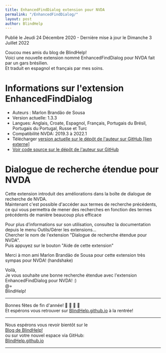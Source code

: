 ```yaml
---
title: EnhancedFindDialog extension pour NVDA
permalink: "/EnhancedFindDialog/"
layout: post
author: BlindHelp
---
```


<footer>Publié le Jeudi 24 Décembre 2020 - Dernière mise à jour le Dimanche 3 Juillet 2022</footer>


Coucou mes amis du blog de BlindHelp!    
Voici une nouvelle extension nommé EnhancedFindDialog pour NVDA fait  par un gars brésilien.    
Et traduit en espagnol et français par mes soins.    

# Informations sur l'extension EnhancedFindDialog #

* Auteurs : Marlon Brandão de Sousa
* Version actuelle: 1.3.3
* Langues: Anglais, Croate, Espagnol, Français, Portugais du Brésil, Portugais du Portugal, Russe et Turc
* Compatibilité NVDA: 2019.3 à 2022.1
* Télécharger [version actuelle sur le dépôt de l'auteur sur GitHub [lien externe]](https://github.com/marlon-sousa/EnhancedFindDialog/releases/download/1.3.3/EnhancedFindDialog-1.3.3.nvda-addon)
* [Voir code source sur le dépôt de l'auteur sur GitHub](https://github.com/marlon-sousa/EnhancedFindDialog)

# Dialogue de recherche étendue pour NVDA #

Cette extension introduit des améliorations dans la boîte de dialogue de recherche  de NVDA.    
Maintenant c'est possible d'accéder aux termes de recherche précédents, ce qui vous permettra de mener des recherches en fonction des termes précédents de manière beaucoup plus efficace    

Pour plus d’informations sur son utilisation, consultez la documentation depuis le menu Outils/Gérer les extensions...    
Chercher le nom de l'extension "Dialogue de recherche étendue pour NVDA".    
Puis appuyez sur le bouton "Aide de cette extension"    

Merci à mon ami Marlon Brandão de Sousa pour cette extension très sympas pour NVDA! (handshake)    

Voilà,    
Je vous souhaite une bonne recherche étendue avec  l'extension EnhancedFindDialog pour NVDA! :)    
@+    
BlindHelp!    

---

Bonnes fêtes de fin d'année! 🎄 🎅 🎉 🎁    
Et espérons vous retrouver sur [BlindHelp.github.io](https://blindhelp.github.io/) à la rentrée!    

---

Nous espérons vous revoir bientôt sur le      
[Blog de BlindHelp!](http://blindhelp.blogspot.fr/)                    
ou sur  votre nouvel espace via GitHub:                     
[BlindHelp.github.io](https://blindhelp.github.io)                    

---